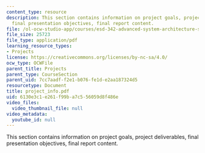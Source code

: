 ```yaml
---
content_type: resource
description: This section contains information on project goals, project deliverables,
  final presentation objectives, final report content.
file: /ol-ocw-studio-app/courses/esd-342-advanced-system-architecture-spring-2006/6130e3c1e261f99ba7c556059d8f486e_project_info.pdf
file_size: 25723
file_type: application/pdf
learning_resource_types:
- Projects
license: https://creativecommons.org/licenses/by-nc-sa/4.0/
ocw_type: OCWFile
parent_title: Projects
parent_type: CourseSection
parent_uid: 7cc7aadf-f2e1-b076-fe1d-e2aa187324d5
resourcetype: Document
title: project_info.pdf
uid: 6130e3c1-e261-f99b-a7c5-56059d8f486e
video_files:
  video_thumbnail_file: null
video_metadata:
  youtube_id: null
---
```

This section contains information on project goals, project deliverables, final presentation objectives, final report content.